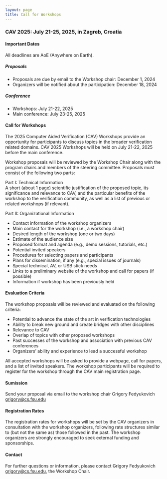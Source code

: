 ```yaml
---
layout: page
title: Call for Workshops
---
```


### CAV 2025: July 21-25, 2025, in Zagreb, Croatia 

#### Important Dates
All deadlines are AoE (Anywhere on Earth).

##### Proposals
* Proposals are due by email to the Workshop chair: December 1, 2024
* Organizers will be notified about the participation: December 18, 2024

##### Conference
* Workshops: July 21-22, 2025
* Main conference: July 23-25, 2025

#### Call for Workshops
The 2025 Computer Aided Verification (CAV) Workshops provide an opportunity for participants to discuss topics in the broader verification related domains. CAV 2025 Workshops will be held on July 21-22, 2025 before the main conference.

Workshop proposals will be reviewed by the Workshop Chair along with the program chairs and members of the steering committee. Proposals must consist of the following two parts:

Part I: Technical Information <br>
A short (about 1 page) scientific justification of the proposed topic, its significance and relevance to CAV, and the particular benefits of the workshop to the verification community, as well as a list of previous or related workshops (if relevant).

Part II: Organizational Information
* Contact information of the workshop organizers
* Main contact for the workshop (i.e., a workshop chair)
* Desired length of the workshop (one or two days)
* Estimate of the audience size
* Proposed format and agenda (e.g., demo sessions, tutorials, etc.)
* Potential invited speakers
* Procedures for selecting papers and participants
* Plans for dissemination, if any (e.g., special issues of journals)
* Special technical, AV, or USB stick needs
* Links to a preliminary website of the workshop and call for papers (if possible)
* Information if workshop has been previously held

#### Evaluation Criteria
The workshop proposals will be reviewed and evaluated on the following criteria:
* Potential to advance the state of the art in verification technologies
* Ability to break new ground and create bridges with other disciplines
* Relevance to CAV
* Overlap of topics with other proposed workshops
* Past successes of the workshop and association with previous CAV conferences
* Organizers’ ability and experience to lead a successful workshop

All accepted workshops will be asked to provide a webpage, call for papers, and a list of invited speakers. The workshop participants will be required to register for the workshop through the CAV main registration page.

#### Sumission
Send your proposal via email to the workshop chair Grigory Fedyukovich <grigory@cs.fsu.edu>

#### Registration Rates
The registration rates for workshops will be set by the CAV organizers in consultation with the workshop organizers, following rate structures similar to (but not the same as) those followed in the past. The workshop organizers are strongly encouraged to seek external funding and sponsorships.

#### Contact
For further questions or information, please contact Grigory Fedyukovich <grigory@cs.fsu.edu>, the Workshop Chair.